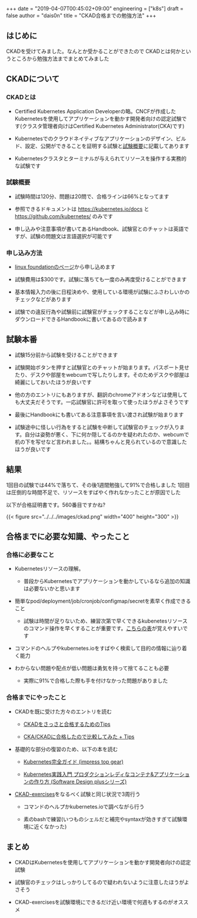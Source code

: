 +++
date = "2019-04-07T00:45:02+09:00"
engineering = ["k8s"]
draft = false
author = "dais0n"
title = "CKAD合格までの勉強方法"
+++

## はじめに
CKADを受けてみました。なんとか受かることができたので
CKADとは何かというところから勉強方法までまとめてみました

## CKADについて

### CKADとは

- Certified Kubernetes Application Developerの略。CNCFが作成したKubernetesを使用してアプリケーションを動かす開発者向けの認定試験です(クラスタ管理者向けはCertified Kubernetes Administrator(CKA)です)

- Kubernetesでのクラウドネイティブなアプリケーションのデザイン、ビルド、設定、公開ができることを証明する試験と[試験概要](https://www.cncf.io/certification/ckad/)に記載してあります

- Kubernetesクラスタとターミナルが与えられてリソースを操作する実務的な試験です

### 試験概要
- 試験時間は120分、問題は20問で、合格ラインは66%となってます

- 参照できるドキュメントは https://kubernetes.io/docs と https://github.com/kubernetes/ のみです

- 申し込みや注意事項が書いてあるHandbook、試験官とのチャットは英語ですが、試験の問題文は言語選択が可能です

### 申し込み方法

- [linux foundationのページ](https://www.cncf.io/certification/ckad/)から申し込めます

- 試験費用は$300です。試験に落ちても一度のみ再度受けることができます

- 基本情報入力の後に日程決めや、使用している環境が試験にふさわしいかのチェックなどがあります

- 試験での違反行為や試験前に試験官がチェックすることなどが申し込み時にダウンロードできるHandbookに書いてあるので読みます

## 試験本番

- 試験15分前から試験を受けることができます

- 試験開始ボタンを押すと試験官とのチャットが始まります。パスポート見せたり、デスクや部屋をwebcumで写したりします。そのためデスクや部屋は綺麗にしておいたほうが良いです

- 他の方のエントリにもありますが、翻訳のchromeアドオンなどは使用しても大丈夫だそうです。一応試験官に許可を取って使ったほうがよさそうです

- 最後にHandbookにも書いてある注意事項を言い渡され試験が始まります

- 試験途中に怪しい行為をすると試験を中断して試験官のチェックが入ります。自分は姿勢が悪く、下に何か隠してるのかを疑われたのか、webcumで机の下を写せなど言われました。。結構ちゃんと見られているので意識したほうが良いです

## 結果
1回目の試験では44%で落ちて、その後1週間勉強して91%で合格しました
1回目は圧倒的な時間不足で、リソースをすばやく作れなかったことが原因でした

以下が合格証明書です。560番目ですかね?

{{< figure src="../../../images/ckad.png" width="400" height="300" >}}

## 合格までに必要な知識、やったこと

### 合格に必要なこと

- Kubernetesリソースの理解。

  - 普段からKubernetesでアプリケーションを動かしているなら追加の知識は必要ないかと思います

- 簡単なpod/deployment/job/cronjob/configmap/secretを素早く作成できること

  - 試験は時間が足りないため、練習次第で早くできるkubenetesリソースのコマンド操作を早くすることが重要です。[こちらの表](https://qiita.com/oke-py/items/e8bf3863c8f48d750427#kubectl-run%E3%81%AB%E3%82%88%E3%82%8B%E3%83%AA%E3%82%BD%E3%83%BC%E3%82%B9%E4%BD%9C%E6%88%90)が覚えやすいです

- コマンドのヘルプやkubernetes.ioをすばやく検索して目的の情報に辿り着く能力

- わからない問題や配点が低い問題は勇気を持って捨てることも必要
  - 実際に91%で合格した際も手を付けなかった問題がありました

### 合格までにやったこと
- CKADを既に受けた方々のエントリを読む

  - [CKADをさっさと合格するためのTips](https://qiita.com/kentakozuka/items/c1a30f1545752264dfe6)

  - [CKA/CKADに合格したので比較してみた + Tips](https://qiita.com/oke-py/items/e8bf3863c8f48d750427)

- 基礎的な部分の復習のため、以下の本を読む

  - [Kubernetes完全ガイド (impress top gear)](https://www.amazon.co.jp/Kubernetes%E5%AE%8C%E5%85%A8%E3%82%AC%E3%82%A4%E3%83%89-impress-top-gear-%E9%9D%92%E5%B1%B1/dp/4295004804/ref=sr_1_1?__mk_ja_JP=%E3%82%AB%E3%82%BF%E3%82%AB%E3%83%8A&keywords=kubernetes&qid=1554566717&s=gateway&sr=8-1)

  - [Kubernetes実践入門 プロダクションレディなコンテナ&アプリケーションの作り方 (Software Design plusシリーズ)](https://www.amazon.co.jp/Kubernetes実践入門-プロダクションレディなコンテナ-アプリケーションの作り方-Software-plusシリーズ/dp/4297104385/ref=sr_1_2?__mk_ja_JP=カタカナ&keywords=kubernetes&qid=1554566747&s=gateway&sr=8-2)

- [CKAD-exercises](https://github.com/dgkanatsios/CKAD-exercises)をなるべく試験と同じ状況で3周行う

  - コマンドのヘルプかkubernetes.ioで調べながら行う

  - 素のbashで練習(いつものシェルだと補完やsyntaxが効きすぎて試験環境に近くなかった)

## まとめ

- CKADはKubernetesを使用してアプリケーションを動かす開発者向けの認定試験

- 試験官のチェックはしっかりしてるので疑われないように注意したほうがよさそう

- CKAD-exercisesを試験環境にできるだけ近い環境で何週もするのがオススメ


